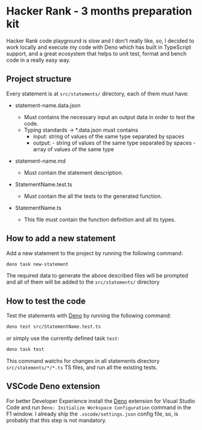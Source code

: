 # Hacker Rank - 3 months preparation kit

Hacker Rank code playground is slow and I don't really like, so, I decided to
work locally and execute my code with Deno which has built in TypeScript
support, and a great ecosystem that helps to unit test, format and bench code in
a really easy way.

## Project structure

Every statement is at `src/statements/` directory, each of them must have:

- statement-name.data.json
  - Must contains the necessary input an output data in order to test the code.
  - Typing standards -> *.data.json must contains
    - input: string of values of the same type separated by spaces
    - output: - string of values of the same type separated by spaces - array of
      values of the same type

- statement-name.md
  - Must contain the statement description.

- StatementName.test.ts
  - Must contain the all the tests to the generated function.

- StatementName.ts
  - This file must contain the function definition and all its types.

## How to add a new statement

Add a new statement to the project by running the following command:

```bash
deno task new-statement
```

The required data to generate the above described files will be prompted and all
of them will be added to the `src/statements/` directory

## How to test the code

Test the statements with
[Deno](https://docs.deno.com/runtime/manual/getting_started/installation) by
running the following command:

```bash
deno test src/StatementName.test.ts
```

or simply use the currently defined task `test`:

```bash
deno task test
```

This command watchs for changes in all statements directory
`src/statements/*/*.ts` TS files, and run all the existing tests.

## VSCode Deno extension

For better Developer Experience install the
[Deno](https://docs.deno.com/runtime/manual/getting_started/setup_your_environment#visual-studio-code)
extension for Visual Studio Code and run
`Deno: Initialize Workspace Configuration` command in the F1 window. I already
ship the `.vscode/settings.json` config file, so, is probably that this step is
not mandatory.
